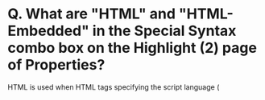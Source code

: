 # Q. What are "HTML" and "HTML-Embedded" in the Special Syntax combo box on the Highlight (2) page of Properties?

HTML is used when HTML tags specifying the script language (<SCRIPT
type=...>) exist in the HTML document. HTML is also appropriate for ASP files
that include scripts beginning with the % mark. This is usually the case for
VBScript, Javascript, PerlScript, CSS, etc. HTML-Embedded is appropriate when
working with script languages such as PHP or JSP and the characters that
normally mark the beginning of scripts in such languages, which are specified in the
**Script Begin** box.
